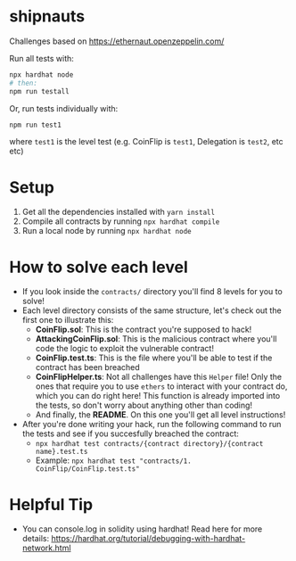 # shipnauts

Challenges based on https://ethernaut.openzeppelin.com/

Run all tests with:
```sh
npx hardhat node
# then:
npm run testall
```

Or, run tests individually with:
```sh
npm run test1
```

where `test1` is the level test (e.g. CoinFlip is `test1`, Delegation is `test2`, etc etc)

# Setup

1. Get all the dependencies installed with `yarn install`
2. Compile all contracts by running `npx hardhat compile`
3. Run a local node by running `npx hardhat node`

# How to solve each level

- If you look inside the `contracts/` directory you'll find 8 levels for you to solve!
- Each level directory consists of the same structure, let's check out the first one to illustrate this:
  - **CoinFlip.sol**: This is the contract you're supposed to hack!
  - **AttackingCoinFlip.sol**: This is the malicious contract where you'll code the logic to exploit the vulnerable contract!
  - **CoinFlip.test.ts**: This is the file where you'll be able to test if the contract has been breached
  - **CoinFlipHelper.ts**: Not all challenges have this `Helper` file! Only the ones that require you to use `ethers` to interact with your contract do, which you can do right here! This function is already imported into the tests, so don't worry about anything other than coding!
  - And finally, the **README**. On this one you'll get all level instructions!
- After you're done writing your hack, run the following command to run the tests and see if you succesfully breached the contract:
  - `npx hardhat test contracts/{contract directory}/{contract name}.test.ts`
  - Example: `npx hardhat test "contracts/1. CoinFlip/CoinFlip.test.ts"`

# Helpful Tip

- You can console.log in solidity using hardhat! Read here for more details: https://hardhat.org/tutorial/debugging-with-hardhat-network.html
